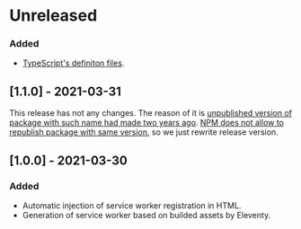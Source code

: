 # Unreleased

### Added

- [TypeScript's definiton files](https://www.typescriptlang.org/docs/handbook/declaration-files/templates/module-d-ts.html).

## [1.1.0] - 2021-03-31

This release has not any changes. The reason of it is [unpublished version of package with such name had made two years ago](https://registry.npmjs.org/eleventy-plugin-workbox). [NPM does not allow to republish package with same version](https://docs.npmjs.com/cli/v7/commands/npm-unpublish#description), so we just rewrite release version.

## [1.0.0] - 2021-03-30

### Added

- Automatic injection of service worker registration in HTML.
- Generation of service worker based on builded assets by Eleventy.
